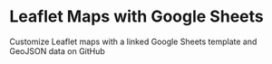 # Leaflet Maps with Google Sheets
Customize Leaflet maps with a linked Google Sheets template and GeoJSON data on GitHub
